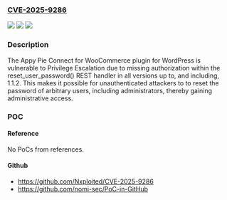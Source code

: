 ### [CVE-2025-9286](https://cve.mitre.org/cgi-bin/cvename.cgi?name=CVE-2025-9286)
![](https://img.shields.io/static/v1?label=Product&message=Appy%20Pie%20Connect%20for%20WooCommerce&color=blue)
![](https://img.shields.io/static/v1?label=Version&message=*%20&color=brightgreen)
![](https://img.shields.io/static/v1?label=Vulnerability&message=CWE-620%20Unverified%20Password%20Change&color=brightgreen)

### Description

The Appy Pie Connect for WooCommerce plugin for WordPress is vulnerable to Privilege Escalation due to missing authorization within the reset_user_password() REST handler in all versions up to, and including, 1.1.2. This makes it possible for unauthenticated attackers to to reset the password of arbitrary users, including administrators, thereby gaining administrative access.

### POC

#### Reference
No PoCs from references.

#### Github
- https://github.com/Nxploited/CVE-2025-9286
- https://github.com/nomi-sec/PoC-in-GitHub

